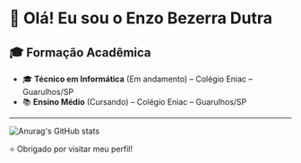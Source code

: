 # 👋 Olá! Eu sou o Enzo Bezerra Dutra

## 🎓 Formação Acadêmica

- 🎓 **Técnico em Informática** (Em andamento) – Colégio Eniac – Guarulhos/SP  
- 📚 **Ensino Médio** (Cursando) – Colégio Eniac – Guarulhos/SP

---
![Anurag's GitHub stats](https://github-readme-stats.vercel.app/api?username=Enzo-Dutra&show_icons=true&theme=transparent)

⭐ Obrigado por visitar meu perfil!
